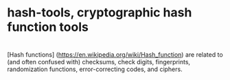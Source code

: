 # hash-tools, cryptographic hash function tools
#
[Hash functions] (https://en.wikipedia.org/wiki/Hash_function) are related to (and often confused with) checksums, check digits, fingerprints, randomization functions, error-correcting codes, and ciphers.
